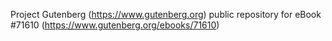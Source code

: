 Project Gutenberg (https://www.gutenberg.org) public repository
for eBook #71610 (https://www.gutenberg.org/ebooks/71610)
